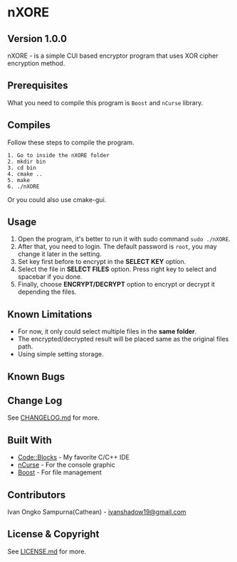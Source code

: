 # nXORE
## Version 1.0.0
nXORE - is a simple CUI based encryptor program that uses XOR cipher encryption method.
## Prerequisites
What you need to compile this program is `Boost` and `nCurse` library.
## Compiles
Follow these steps to compile the program.
```
1. Go to inside the nXORE folder
2. mkdir bin
3. cd bin
4. cmake ..
5. make
6. ./nXORE
```
Or you could also use cmake-gui.
## Usage
1. Open the program, it's better to run it with sudo command `sudo ./nXORE`.
2. After that, you need to login. The default password is `root`, you may change it later in the setting.
3. Set key first before to encrypt in the **SELECT KEY** option.
4. Select the file in **SELECT FILES** option. Press right key to select and spacebar if you done.
5. Finally, choose **ENCRYPT/DECRYPT** option to encrypt or decrypt it depending the files.
## Known Limitations
* For now, it only could select multiple files in the **same folder**.
* The encrypted/decrypted result will be placed same as the original files path.
* Using simple setting storage.
## Known Bugs
## Change Log
See [CHANGELOG.md]() for more.
## Built With
* [Code::Blocks](http://www.codeblocks.org/) - My favorite C/C++ IDE
* [nCurse](https://www.gnu.org/software/ncurses/) - For the console graphic
* [Boost](https://www.boost.org/) - For file management
## Contributors
Ivan Ongko Sampurna(Cathean) - ivanshadow19@gmail.com
## License & Copyright
See [LICENSE.md]() for more.
